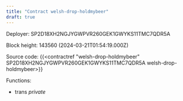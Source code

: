 ```yaml
---
title: "Contract welsh-drop-holdmybeer"
draft: true
---
```

Deployer: SP2D18XH2NGJYGWPVR260GEK1GWYKS11TMC7QDR5A


 



Block height: 143560 (2024-03-21T01:54:19.000Z)

Source code: {{<contractref "welsh-drop-holdmybeer" SP2D18XH2NGJYGWPVR260GEK1GWYKS11TMC7QDR5A welsh-drop-holdmybeer>}}

Functions:

* trans _private_
